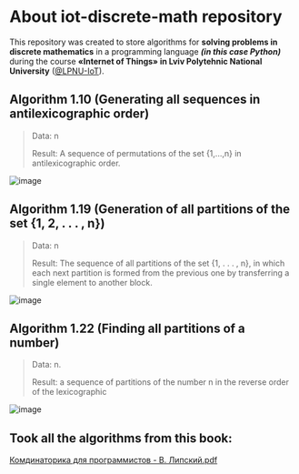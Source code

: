 # About iot-discrete-math repository

This repository was created to store algorithms for **solving problems in discrete mathematics** in a programming language **_(in this case Python)_** during the course **«Internet of Things» in Lviv Polytehnic National University** ([@LPNU-IoT](https://github.com/orgs/LPNU-IoT)).

## Algorithm 1.10 (Generating all sequences in antilexicographic order)

> Data: n
> 
> Result: A sequence of permutations of the set {1,...,n} in antilexicographic order.

![image](https://user-images.githubusercontent.com/93161863/179425776-4ac0a42b-ec54-4358-881c-d9293fa581d5.png)

## Algorithm 1.19 (Generation of all partitions of the set {1, 2, . . . , n})

> Data: n
> 
> Result: The sequence of all partitions of the set {1, . . . , n}, in which each next partition is formed from the previous one by transferring a single element to another block.

![image](https://user-images.githubusercontent.com/93161863/179425562-c34d9d01-4c7f-4439-bead-62809d8d8624.png)

## Algorithm 1.22 (Finding all partitions of a number)

> Data: n.
>
> Result: a sequence of partitions of the number n in the reverse order of the lexicographic

![image](https://user-images.githubusercontent.com/93161863/179425589-c7afcfa6-a522-47a6-a5fc-10e752b9ab4e.png)

## Took all the algorithms from this book:

[Комдинаторика для программистов - В. Липский.pdf](https://github.com/DmtkD/PyDiscreteMath/files/9128615/-.pdf)
